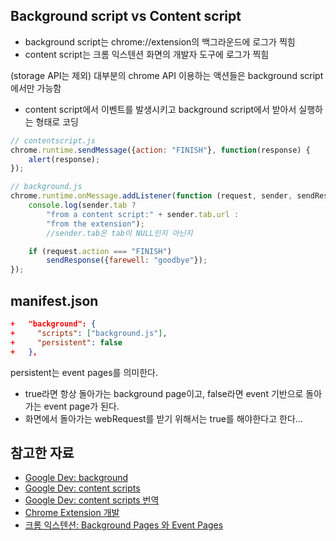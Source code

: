 ## Background script vs Content script
- background script는 chrome://extension의 백그라운드에 로그가 찍힘
- content script는 크롬 익스텐션 화면의 개발자 도구에 로그가 찍힘

(storage API는 제외) 대부분의 chrome API 이용하는 액션들은 background script에서만 가능함
- content script에서 이벤트를 발생시키고 background script에서 받아서 실행하는 형태로 코딩

```javascript
// contentscript.js
chrome.runtime.sendMessage({action: "FINISH"}, function(response) {
    alert(response);
});

// background.js
chrome.runtime.onMessage.addListener(function (request, sender, sendResponse) {
    console.log(sender.tab ?
        "from a content script:" + sender.tab.url :
        "from the extension");
        //sender.tab은 tab이 NULL인지 아닌지

    if (request.action === "FINISH")
        sendResponse({farewell: "goodbye"});
});
```
## manifest.json
```json
+   "background": {
+     "scripts": ["background.js"],
+     "persistent": false
+   },
```
persistent는 event pages를 의미한다.
- true라면 항상 돌아가는 background page이고, false라면 event 기반으로 돌아가는 event page가 된다. 
- 화면에서 돌아가는 webRequest를 받기 위해서는 true를 해야한다고 한다...

## 참고한 자료
- [Google Dev: background](https://developer.chrome.com/docs/extensions/mv2/background_pages/)
- [Google Dev: content scripts](https://developer.chrome.com/docs/extensions/mv2/content_scripts/)
- [Google Dev: content scripts 번역](https://qkqhxla1.tistory.com/857)
- [Chrome Extension 개발](https://tidyline.gitbook.io/today-i-learned/etc/chromeextension)
- [크롬 익스텐션: Background Pages 와 Event Pages](https://ohgyun.com/535)
